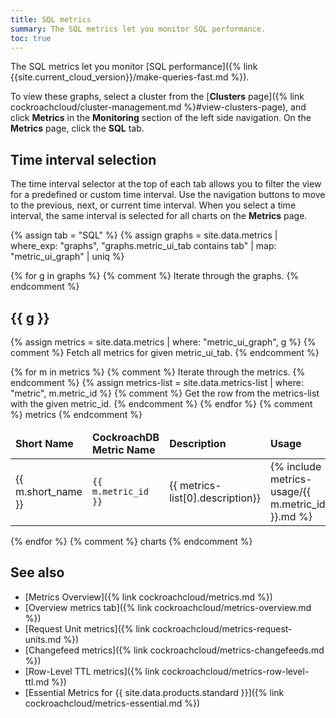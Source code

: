 ```yaml
---
title: SQL metrics
summary: The SQL metrics let you monitor SQL performance.
toc: true
---
```


The SQL metrics let you monitor [SQL performance]({% link {{site.current_cloud_version}}/make-queries-fast.md %}).

To view these graphs, select a cluster from the [**Clusters** page]({% link cockroachcloud/cluster-management.md %}#view-clusters-page), and click **Metrics** in the **Monitoring** section of the left side navigation. On the **Metrics** page, click the **SQL** tab.

## Time interval selection

The time interval selector at the top of each tab allows you to filter the view for a predefined or custom time interval. Use the navigation buttons to move to the previous, next, or current time interval. When you select a time interval, the same interval is selected for all charts on the **Metrics** page.

{% assign tab = "SQL" %}
{% assign graphs = site.data.metrics | where_exp: "graphs", "graphs.metric_ui_tab contains tab" | map: "metric_ui_graph" | uniq %}

{% for g in graphs %} {% comment %} Iterate through the graphs. {% endcomment %}

## {{ g }}

{% assign metrics = site.data.metrics | where: "metric_ui_graph", g %}
{% comment %} Fetch all metrics for given metric_ui_tab. {% endcomment %}

<table markdown="1">
    <thead>
        <tr>
            <td><b>Short Name</b></td>
            <td><b>CockroachDB Metric Name</b></td>
            <td><b>Description</b></td>
            <td><b>Usage</b></td>
        </tr>
    </thead>
    <tbody>    
    {% for m in metrics %} {% comment %} Iterate through the metrics. {% endcomment %}
        {% assign metrics-list = site.data.metrics-list | where: "metric", m.metric_id %}
        {% comment %} Get the row from the metrics-list with the given metric_id. {% endcomment %}
            <tr>
            <td>{{ m.short_name }}</td>
            <td><div id="{{ m.metric_id }}" class="anchored"><code>{{ m.metric_id }}</code></div></td>
            <td>{{ metrics-list[0].description}}</td>
            <td>{% include metrics-usage/{{ m.metric_id }}.md %}</td>
        </tr>
    {% endfor %} {% comment %} metrics {% endcomment %}
    </tbody>
</table>

{% endfor %} {% comment %} charts {% endcomment %}

## See also

- [Metrics Overview]({% link cockroachcloud/metrics.md %})
- [Overview metrics tab]({% link cockroachcloud/metrics-overview.md %})
- [Request Unit metrics]({% link cockroachcloud/metrics-request-units.md %})
- [Changefeed metrics]({% link cockroachcloud/metrics-changefeeds.md %})
- [Row-Level TTL metrics]({% link cockroachcloud/metrics-row-level-ttl.md %})
- [Essential Metrics for {{ site.data.products.standard }}]({% link cockroachcloud/metrics-essential.md %})